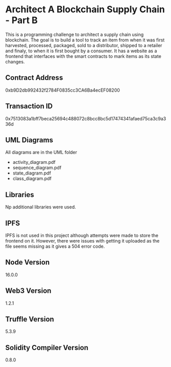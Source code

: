 # Architect A Blockchain Supply Chain - Part B
This is a programming challenge to architect a supply chain using blockchain. The goal is to build a tool to track an item from when it was first harvested, processed, packaged, sold to a distributor, shipped to a retailer and finaly, to when it is first bought by a consumer. It has a website as a frontend that interfaces with the smart contracts to mark items as its state changes.
 
## Contract Address
0xb9D2db992432f2784F0835cc3CA6Ba4ecEF08200

## Transaction ID
0x7513083a1bff7beca25694c488072c8bcc8bc5d17474341afaed75ca3c9a336d

## UML Diagrams
All diagrams are in the UML folder
- activity_diagram.pdf
- sequence_diagram.pdf
- state_diagram.pdf
- class_diagram.pdf

## Libraries
Np additional libraries were used.

## IPFS
IPFS is not used in this project although attempts were made to store the frontend on it. However, there were issues with getting it uploaded as the file seems missing as it gives a 504 error code.

## Node Version
16.0.0

## Web3 Version
1.2.1

## Truffle Version
5.3.9

## Solidity Compiler Version
0.8.0
